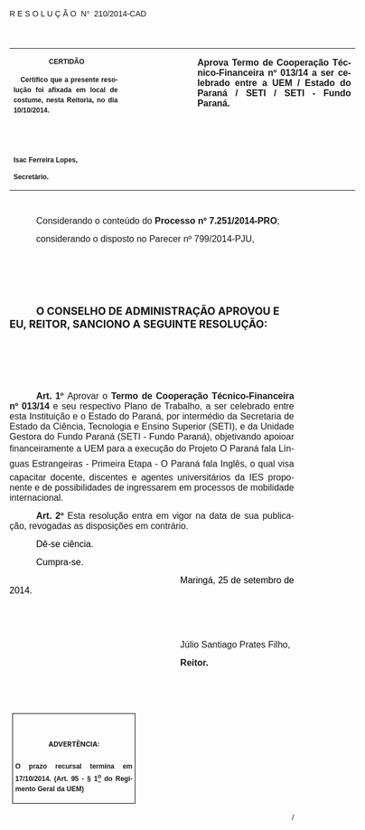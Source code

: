 <body lang=PT-BR link=blue vlink=purple style='tab-interval:35.4pt'>

<div class=Section1>

<p class=MsoTitle><span style='font-size:10.0pt;font-family:"Arial","sans-serif";
mso-ansi-language:PT-BR;mso-no-proof:yes'><o:p>&nbsp;</o:p></span></p>

<p class=MsoTitle><span style='font-family:"Arial","sans-serif";mso-bidi-font-family:
"Times New Roman";mso-ansi-language:PT-BR;mso-no-proof:yes'>R E S O L U Ç Ã
O<span style='mso-spacerun:yes'>  </span>N</span><span style='font-family:Symbol;
mso-ascii-font-family:Arial;mso-hansi-font-family:Arial;mso-ansi-language:PT-BR;
mso-char-type:symbol;mso-symbol-font-family:Symbol;mso-no-proof:yes'><span
style='mso-char-type:symbol;mso-symbol-font-family:Symbol'>°</span></span><span
style='font-family:"Arial","sans-serif";mso-bidi-font-family:"Times New Roman";
mso-ansi-language:PT-BR;mso-no-proof:yes'><span style='mso-spacerun:yes'> 
</span>210/2014-CAD<o:p></o:p></span></p>

<p class=BodyText21><span style='font-size:14.0pt;font-family:"Arial","sans-serif";
mso-bidi-font-family:"Times New Roman";mso-no-proof:yes'><o:p>&nbsp;</o:p></span></p>

<table class=MsoNormalTable border=0 cellspacing=0 cellpadding=0 width=612
 style='width:459.0pt;border-collapse:collapse;mso-padding-alt:0cm 5.4pt 0cm 5.4pt'>
 <tr style='mso-yfti-irow:0;mso-yfti-firstrow:yes;mso-yfti-lastrow:yes'>
  <td width=196 valign=top style='width:147.15pt;padding:0cm 5.4pt 0cm 5.4pt'>
  <p class=MsoNormal align=center style='text-align:center'><b
  style='mso-bidi-font-weight:normal'><span style='font-size:9.0pt;mso-bidi-font-size:
  10.0pt;font-family:"Arial","sans-serif";mso-bidi-font-family:"Times New Roman";
  mso-no-proof:yes'><span style='mso-spacerun:yes'> </span>CERTIDÃO<o:p></o:p></span></b></p>
  <p class=MsoNormal style='text-align:justify;line-height:150%'><b
  style='mso-bidi-font-weight:normal'><span style='font-size:9.0pt;mso-bidi-font-size:
  10.0pt;line-height:150%;font-family:"Arial","sans-serif";mso-bidi-font-family:
  "Times New Roman";mso-no-proof:yes'><span style='mso-spacerun:yes'>  
  </span>Certifico que a presente resolução foi afixada em local de costume,
  nesta Reitoria, no dia 10/10/2014.<o:p></o:p></span></b></p>
  <p class=MsoNormal><b style='mso-bidi-font-weight:normal'><span
  style='font-size:8.0pt;font-family:"Arial","sans-serif";mso-bidi-font-family:
  "Times New Roman";mso-no-proof:yes'><o:p>&nbsp;</o:p></span></b></p>
  <p class=MsoNormal><b style='mso-bidi-font-weight:normal'><span
  style='font-size:8.0pt;font-family:"Arial","sans-serif";mso-bidi-font-family:
  "Times New Roman";mso-no-proof:yes'><o:p>&nbsp;</o:p></span></b></p>
  <p class=MsoNormal><b style='mso-bidi-font-weight:normal'><span
  style='font-size:9.0pt;mso-bidi-font-size:10.0pt;font-family:"Arial","sans-serif";
  mso-bidi-font-family:"Times New Roman";mso-no-proof:yes'>Isac Ferreira Lopes,<o:p></o:p></span></b></p>
  <p class=MsoNormal><b style='mso-bidi-font-weight:normal'><span
  style='font-size:9.0pt;mso-bidi-font-size:10.0pt;font-family:"Arial","sans-serif";
  mso-bidi-font-family:"Times New Roman";mso-no-proof:yes'>Secretário.<o:p></o:p></span></b></p>
  </td>
  <td width=123 valign=top style='width:92.15pt;padding:0cm 5.4pt 0cm 5.4pt'>
  <p class=MsoNormal style='margin-right:-5.4pt'><b><span style='font-size:
  12.0pt;mso-bidi-font-size:10.0pt;font-family:"Arial","sans-serif";mso-bidi-font-family:
  "Times New Roman";mso-no-proof:yes'><o:p>&nbsp;</o:p></span></b></p>
  </td>
  <td width=293 valign=top style='width:219.7pt;padding:0cm 5.4pt 0cm 5.4pt'>
  <p class=MsoNormal style='text-align:justify'><b><span style='font-size:12.0pt;
  font-family:"Arial","sans-serif";mso-bidi-font-family:"Times New Roman";
  mso-no-proof:yes'>Aprova Termo de Cooperação Técnico-Financeira nº 013/14 a ser
  celebrado entre a UEM / Estado do Paraná / SETI / SETI - Fundo Paraná.<o:p></o:p></span></b></p>
  </td>
 </tr>
</table>

<p class=BodyText21><span style='font-size:10.0pt;font-family:"Arial","sans-serif";
mso-bidi-font-family:"Times New Roman";mso-no-proof:yes'><o:p>&nbsp;</o:p></span></p>

<p class=MsoNormal style='margin-top:4.0pt;text-align:justify;text-indent:35.45pt'><span
style='font-size:12.0pt;font-family:"Arial","sans-serif";mso-bidi-font-family:
"Times New Roman";mso-no-proof:yes'>Considerando o conteúdo do <b
style='mso-bidi-font-weight:normal'>Processo nº 7.251/2014-PRO</b>;<o:p></o:p></span></p>

<p class=MsoNormal style='margin-top:4.0pt;text-align:justify;text-indent:35.45pt'><span
style='font-size:12.0pt;font-family:"Arial","sans-serif";mso-no-proof:yes'>considerando
o disposto no Parecer nº 799/2014-PJU,<o:p></o:p></span></p>

<p class=MsoBodyTextIndent style='text-indent:35.45pt'><span style='mso-no-proof:
yes'><o:p>&nbsp;</o:p></span></p>

<p class=MsoBodyTextIndent style='text-indent:35.45pt'><span style='mso-no-proof:
yes'><o:p>&nbsp;</o:p></span></p>

<p class=MsoBodyTextIndent style='text-indent:35.45pt'><span style='mso-no-proof:
yes'><o:p>&nbsp;</o:p></span></p>

<p class=MsoBodyTextIndent style='text-indent:35.45pt'><b style='mso-bidi-font-weight:
normal'><span style='font-size:14.0pt;mso-no-proof:yes'>O CONSELHO DE
ADMINISTRAÇÃO APROVOU E EU, REITOR, SANCIONO A SEGUINTE RESOLUÇÃO:<o:p></o:p></span></b></p>

<p class=MsoBodyTextIndent style='text-indent:35.45pt'><span style='mso-no-proof:
yes'><o:p>&nbsp;</o:p></span></p>

<p class=MsoBodyTextIndent style='text-indent:35.45pt'><span style='mso-no-proof:
yes'><o:p>&nbsp;</o:p></span></p>

<p class=MsoBodyTextIndent style='text-indent:35.45pt'><span style='mso-no-proof:
yes'><o:p>&nbsp;</o:p></span></p>

<p class=MsoNormal style='margin-bottom:6.0pt;text-align:justify;text-indent:
35.45pt'><b style='mso-bidi-font-weight:normal'><span style='font-size:12.0pt;
font-family:"Arial","sans-serif"'>Art. 1º </span></b><span style='font-size:
12.0pt;font-family:"Arial","sans-serif";mso-bidi-font-family:"Times New Roman";
mso-bidi-font-weight:bold;mso-no-proof:yes'>Aprovar o <b>Termo de Cooperação
Técnico-Financeira nº 013/14</b> e seu respectivo Plano de Trabalho, a ser
celebrado entre esta Instituição e o Estado do Paraná, por intermédio da </span><span
style='font-size:12.0pt;font-family:"Arial","sans-serif";mso-bidi-font-family:
"Times New Roman";mso-bidi-font-weight:bold'>Secretaria<span style='mso-no-proof:
yes'> de Estado da Ciência, Tecnologia e Ensino Superior (SETI), e da Unidade
Gestora do Fundo Paraná (SETI - Fundo Paraná), objetivando apoioar
financeiramente a UEM para a execução do Projeto O Paraná fala Línguas
Estrangeiras - Primeira Etapa - O Paraná fala Inglês, o qual visa capacitar
docente, discentes e agentes universitários da IES proponente e de
possibilidades de ingressarem em processos de mobilidade internacional.<o:p></o:p></span></span></p>

<p class=MsoNormal style='margin-bottom:6.0pt;text-align:justify;text-indent:
35.45pt'><b style='mso-bidi-font-weight:normal'><span style='font-size:12.0pt;
font-family:"Arial","sans-serif";mso-fareast-font-family:"Arial Unicode MS";
mso-bidi-font-family:"Times New Roman";mso-no-proof:yes'>Art.&nbsp;2º </span></b><span
style='font-size:12.0pt;font-family:"Arial","sans-serif";mso-bidi-font-family:
"Times New Roman";mso-no-proof:yes'>Esta resolução entra em vigor na data de
sua publicação, revogadas as disposições em contrário.</span><span
style='font-size:12.0pt;font-family:"Arial","sans-serif";mso-fareast-font-family:
"Arial Unicode MS";mso-bidi-font-family:"Times New Roman";letter-spacing:-.2pt;
mso-no-proof:yes'><o:p></o:p></span></p>

<p class=MsoNormal style='text-align:justify;text-indent:35.45pt'><span
style='font-size:12.0pt;font-family:"Arial","sans-serif";color:black;
mso-no-proof:yes'>Dê-se ciência.<o:p></o:p></span></p>

<p class=MsoNormal style='text-align:justify;text-indent:35.45pt'><span
style='font-size:12.0pt;font-family:"Arial","sans-serif";color:black;
mso-no-proof:yes'>Cumpra-se.<o:p></o:p></span></p>

<p class=MsoNormal style='text-align:justify;text-indent:8.0cm'><span
style='font-size:12.0pt;font-family:"Arial","sans-serif";color:black;
mso-no-proof:yes'>Maringá, 25 de setembro de 2014.<o:p></o:p></span></p>

<p class=MsoNormal style='text-align:justify;text-indent:8.0cm'><span
style='font-size:12.0pt;font-family:"Arial","sans-serif";mso-bidi-font-family:
"Times New Roman";mso-no-proof:yes'><o:p>&nbsp;</o:p></span></p>

<p class=MsoNormal style='text-align:justify;text-indent:8.0cm'><span
style='font-size:12.0pt;font-family:"Arial","sans-serif";mso-bidi-font-family:
"Times New Roman";mso-no-proof:yes'><o:p>&nbsp;</o:p></span></p>

<p class=MsoNormal style='text-align:justify;text-indent:8.0cm'><span
style='font-size:12.0pt;font-family:"Arial","sans-serif";mso-bidi-font-family:
"Times New Roman";mso-no-proof:yes'>Júlio Santiago Prates Filho,<o:p></o:p></span></p>

<p class=MsoNormal style='text-align:justify;text-indent:8.0cm;tab-stops:8.0cm 276.45pt'><b
style='mso-bidi-font-weight:normal'><span style='font-size:12.0pt;font-family:
"Arial","sans-serif";mso-bidi-font-family:"Times New Roman";mso-no-proof:yes'>Reitor.<o:p></o:p></span></b></p>

<p class=MsoNormal style='text-align:justify;text-indent:8.0cm;tab-stops:8.0cm 276.45pt'><b
style='mso-bidi-font-weight:normal'><span style='font-size:12.0pt;font-family:
"Arial","sans-serif";mso-bidi-font-family:"Times New Roman";mso-no-proof:yes'><o:p>&nbsp;</o:p></span></b></p>

<p class=MsoNormal style='text-align:justify;text-indent:8.0cm;tab-stops:8.0cm 276.45pt'><b
style='mso-bidi-font-weight:normal'><span style='font-size:12.0pt;font-family:
"Arial","sans-serif";mso-bidi-font-family:"Times New Roman";mso-no-proof:yes'><o:p>&nbsp;</o:p></span></b></p>

<table class=MsoNormalTable border=1 cellspacing=0 cellpadding=0
 style='margin-left:3.5pt;border-collapse:collapse;border:none;mso-border-alt:
 solid windowtext .5pt;mso-padding-alt:0cm 3.5pt 0cm 3.5pt;mso-border-insideh:
 .5pt solid windowtext;mso-border-insidev:.5pt solid windowtext'>
 <tr style='mso-yfti-irow:0;mso-yfti-firstrow:yes;mso-yfti-lastrow:yes'>
  <td width=207 valign=top style='width:155.6pt;border:solid windowtext 1.0pt;
  mso-border-alt:solid windowtext .5pt;padding:0cm 3.5pt 0cm 3.5pt'>
  <h1 align=center style='text-align:center;line-height:150%'><span
  style='font-size:9.0pt;mso-bidi-font-size:10.0pt;line-height:150%;mso-bidi-font-family:
  Arial;mso-ansi-language:PT-BR;mso-fareast-language:PT-BR;mso-no-proof:yes'>ADVERTÊNCIA:<o:p></o:p></span></h1>
  <p class=MsoNormal style='text-align:justify;line-height:150%'><b
  style='mso-bidi-font-weight:normal'><span style='font-size:9.0pt;mso-bidi-font-size:
  10.0pt;line-height:150%;font-family:"Arial","sans-serif";mso-bidi-font-family:
  "Times New Roman";mso-no-proof:yes'>O prazo recursal termina em 17/10/2014.
  (Art. 95 - § 1<u><sup>o</sup></u> do Regimento Geral da UEM)</span></b><span
  style='font-size:9.0pt;mso-bidi-font-size:10.0pt;line-height:150%;font-family:
  "Arial","sans-serif";mso-bidi-font-family:"Times New Roman";mso-no-proof:
  yes'><o:p></o:p></span></p>
  </td>
 </tr>
</table>

<p align=right style='margin:0cm;margin-bottom:.0001pt;text-align:right;
text-indent:35.45pt'><span style='font-size:9.0pt;mso-bidi-font-family:Arial;
mso-no-proof:yes'>/<o:p></o:p></span></p>

</div>

</body>
